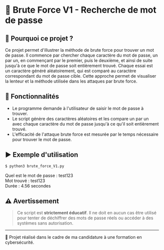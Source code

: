 # 🔐 Brute Force V1 - Recherche de mot de passe

## 🧠 Pourquoi ce projet ?

Ce projet permet d'illustrer la méthode de brute force pour trouver un mot de passe. Il commence par chercher chaque caractère du mot de passe, un par un, en commençant par le premier, puis le deuxième, et ainsi de suite jusqu'à ce que le mot de passe soit entièrement trouvé. Chaque essai est un caractère généré aléatoirement, qui est comparé au caractère correspondant du mot de passe cible. Cette approche permet de visualiser la lenteur et la méthode utilisée dans les attaques par brute force.

## 📝 Fonctionnalités

- Le programme demande à l'utilisateur de saisir le mot de passe à trouver.
- Le script génère des caractères aléatoires et les compare un par un avec chaque caractère du mot de passe jusqu'à ce qu'il soit entièrement trouvé.
- L'efficacité de l'attaque brute force est mesurée par le temps nécessaire pour trouver le mot de passe.

## ▶️ Exemple d'utilisation

```bash
$ python3 brute_force_V1.py
```
Quel est le mot de passe : test123  
Mot trouvé : test123  
Durée : 4.56 secondes  

## ⚠️ Avertissement

> Ce script est **strictement éducatif**. Il ne doit en aucun cas être utilisé pour tenter de déchiffrer des mots de passe réels ou accéder à des systèmes sans autorisation.

---

📁 Projet réalisé dans le cadre de ma candidature à une formation en cybersécurité.  
